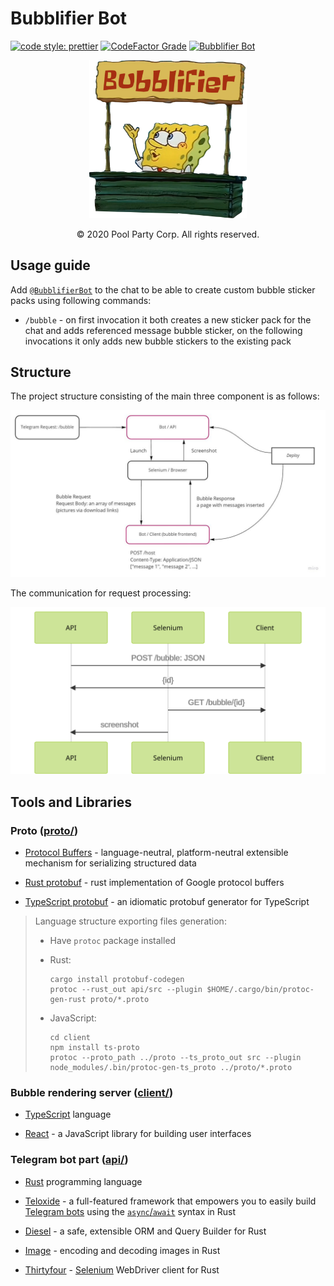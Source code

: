 # Bubblifier Bot

[![code style: prettier](https://img.shields.io/badge/code_style-prettier-ff69b4.svg?style=flat-square&logo=prettier)](https://github.com/prettier/prettier)
[![CodeFactor Grade](https://img.shields.io/codefactor/grade/github/pool-party/bubblifier-bot?logo=codefactor)](https://www.codefactor.io/repository/github/pool-party/bubblifier-bot)
[![Bubblifier Bot](https://img.shields.io/badge/telegram-Bubblifier_Bot-blue?logo=Telegram)](https://t.me/BubblifierBot/)

<div align="center">
    <img src="assets/title.png" width=50% alt="logo">
</div>
<p align="center">© 2020 Pool Party Corp. All rights reserved.</p>

[comment]: <> (TODO: use preview from botostore site)

## Usage guide

Add [`@BubblifierBot`](https://t.me/BubblifierBot) to the chat to be able to create custom bubble sticker packs using
following commands:

- `/bubble` - on first invocation it both creates a new sticker pack for the chat
  and adds referenced message bubble sticker, on the following invocations it only adds new bubble stickers to the
  existing pack

## Structure

The project structure consisting of the main three component is as follows:

![Project Structure](assets/readme/project-schema.jpg)

The communication for request processing:

![Microservices communication Schema](assets/readme/communication-schema.svg)

## Tools and Libraries

### Proto ([proto/](proto/))

- [Protocol Buffers](https://developers.google.com/protocol-buffers) - language-neutral, platform-neutral
  extensible mechanism for serializing structured data

- [Rust protobuf](https://github.com/stepancheg/rust-protobuf) - rust implementation of Google protocol buffers

- [TypeScript protobuf](https://github.com/stephenh/ts-proto) - an idiomatic protobuf generator for TypeScript

> Language structure exporting files generation:
>
> - Have `protoc` package installed
>
> - Rust:
>
>   ```shell
>   cargo install protobuf-codegen
>   protoc --rust_out api/src --plugin $HOME/.cargo/bin/protoc-gen-rust proto/*.proto
>   ```
>
> - JavaScript:
>
>   ```shell
>   cd client
>   npm install ts-proto
>   protoc --proto_path ../proto --ts_proto_out src --plugin node_modules/.bin/protoc-gen-ts_proto ../proto/*.proto
>   ```

### Bubble rendering server ([client/](client/))

- [TypeScript](http://typescriptlang.org/) language

- [React](https://reactjs.org/) - a JavaScript library for building user interfaces

### Telegram bot part ([api/](api/))

- [Rust](https://www.rust-lang.org/) programming language

- [Teloxide](https://github.com/teloxide/teloxide/) - a full-featured framework that empowers you to easily build
  [Telegram bots](https://telegram.org/blog/bot-revolution) using the
  [`async`/`await`](https://rust-lang.github.io/async-book/01_getting_started/01_chapter.html)
  syntax in Rust

- [Diesel](https://github.com/diesel-rs/diesel) - a safe, extensible ORM and Query Builder for Rust

- [Image](https://github.com/image-rs/image) - encoding and decoding images in Rust

- [Thirtyfour](https://github.com/stevepryde/thirtyfour) - [Selenium](https://www.selenium.dev/) WebDriver client
  for Rust
